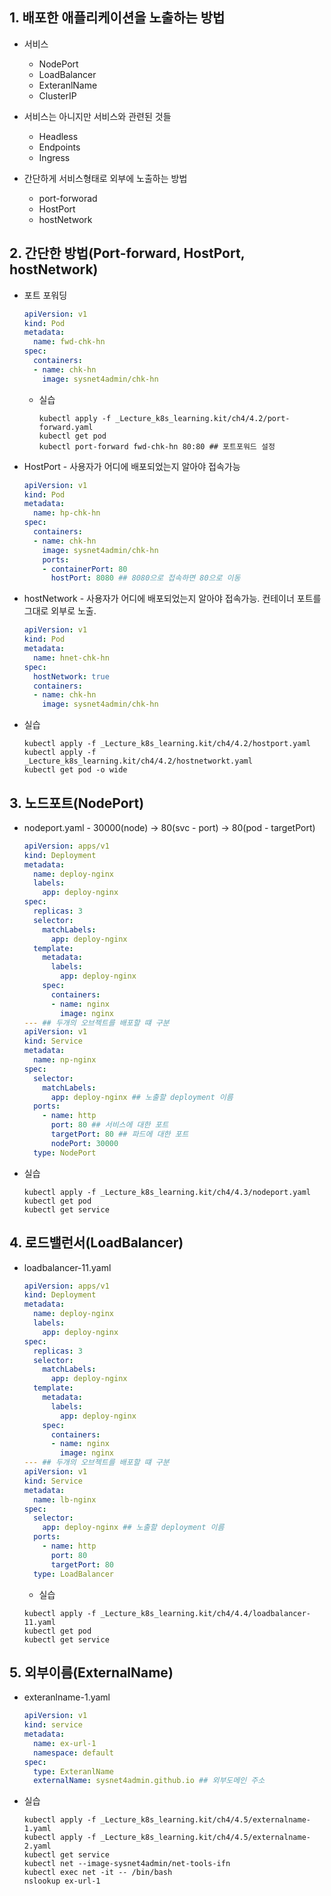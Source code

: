 ## 1. 배포한 애플리케이션을 노출하는 방법
* 서비스
  * NodePort
  * LoadBalancer
  * ExteranlName
  * ClusterIP

* 서비스는 아니지만 서비스와 관련된 것들
  * Headless
  * Endpoints
  * Ingress

* 간단하게 서비스형태로 외부에 노출하는 방법
  * port-forworad
  * HostPort
  * hostNetwork

## 2. 간단한 방법(Port-forward, HostPort, hostNetwork)
* 포트 포워딩
  ```yml
  apiVersion: v1
  kind: Pod
  metadata:
    name: fwd-chk-hn
  spec:
    containers:
    - name: chk-hn
      image: sysnet4admin/chk-hn
  ```

  * 실습
    ```
    kubectl apply -f _Lecture_k8s_learning.kit/ch4/4.2/port-forward.yaml
    kubectl get pod
    kubectl port-forward fwd-chk-hn 80:80 ## 포트포워드 설정
    ```

* HostPort - 사용자가 어디에 배포되었는지 알아야 접속가능
  ```yml
  apiVersion: v1
  kind: Pod
  metadata:
    name: hp-chk-hn
  spec:
    containers:
    - name: chk-hn
      image: sysnet4admin/chk-hn
      ports:
      - containerPort: 80
        hostPort: 8080 ## 8080으로 접속하면 80으로 이동
  ```

* hostNetwork - 사용자가 어디에 배포되었는지 알아야 접속가능. 컨테이너 포트를 그대로 외부로 노출.
  ```yml
  apiVersion: v1
  kind: Pod
  metadata:
    name: hnet-chk-hn
  spec:
    hostNetwork: true
    containers:
    - name: chk-hn
      image: sysnet4admin/chk-hn
  ```

* 실습
  ```
  kubectl apply -f _Lecture_k8s_learning.kit/ch4/4.2/hostport.yaml
  kubectl apply -f _Lecture_k8s_learning.kit/ch4/4.2/hostnetworkt.yaml
  kubectl get pod -o wide
  ```

## 3. 노드포트(NodePort)
* nodeport.yaml - 30000(node) -> 80(svc - port) -> 80(pod - targetPort)
  ```yml
  apiVersion: apps/v1
  kind: Deployment
  metadata:
    name: deploy-nginx
    labels:
      app: deploy-nginx
  spec:
    replicas: 3
    selector:
      matchLabels:
        app: deploy-nginx
    template:
      metadata:
        labels:
          app: deploy-nginx
      spec:
        containers:
        - name: nginx
          image: nginx
  --- ## 두개의 오브젝트를 배포할 떄 구분
  apiVersion: v1
  kind: Service
  metadata:
    name: np-nginx
  spec:
    selector:
      matchLabels:
        app: deploy-nginx ## 노출할 deployment 이름
    ports:
      - name: http
        port: 80 ## 서비스에 대한 포트
        targetPort: 80 ## 파드에 대한 포트
        nodePort: 30000
    type: NodePort
  ```

* 실습
  ```
  kubectl apply -f _Lecture_k8s_learning.kit/ch4/4.3/nodeport.yaml
  kubectl get pod
  kubectl get service
  ```


## 4. 로드밸런서(LoadBalancer)
* loadbalancer-11.yaml
  ```yml
  apiVersion: apps/v1
  kind: Deployment
  metadata:
    name: deploy-nginx
    labels:
      app: deploy-nginx
  spec:
    replicas: 3
    selector:
      matchLabels:
        app: deploy-nginx
    template:
      metadata:
        labels:
          app: deploy-nginx
      spec:
        containers:
        - name: nginx
          image: nginx
  --- ## 두개의 오브젝트를 배포할 떄 구분
  apiVersion: v1
  kind: Service
  metadata:
    name: lb-nginx
  spec:
    selector:
      app: deploy-nginx ## 노출할 deployment 이름
    ports:
      - name: http
        port: 80
        targetPort: 80
    type: LoadBalancer
  ```

  * 실습
  ```
  kubectl apply -f _Lecture_k8s_learning.kit/ch4/4.4/loadbalancer-11.yaml
  kubectl get pod
  kubectl get service
  ```

## 5. 외부이름(ExternalName)
* exteranlname-1.yaml
  ```yml
  apiVersion: v1
  kind: service
  metadata:
    name: ex-url-1
    namespace: default
  spec:
    type: ExteranlName
    externalName: sysnet4admin.github.io ## 외부도메인 주소
  ```

* 실습
  ```
  kubectl apply -f _Lecture_k8s_learning.kit/ch4/4.5/externalname-1.yaml
  kubectl apply -f _Lecture_k8s_learning.kit/ch4/4.5/externalname-2.yaml
  kubectl get service
  kubectl net --image-sysnet4admin/net-tools-ifn
  kubectl exec net -it -- /bin/bash
  nslookup ex-url-1
  ```
